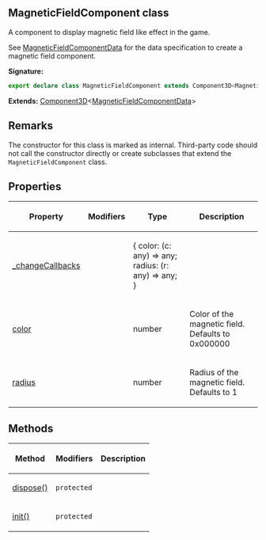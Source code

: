 
## MagneticFieldComponent class

A component to display magnetic field like effect in the game.

See [MagneticFieldComponentData](/reference/magneticfieldcomponentdata.md) for the data specification to create a magnetic field component.

**Signature:**

```typescript
export declare class MagneticFieldComponent extends Component3D<MagneticFieldComponentData> 
```
**Extends:** [Component3D](/reference/component3d.md)<!-- -->&lt;[MagneticFieldComponentData](/reference/magneticfieldcomponentdata.md)<!-- -->&gt;

## Remarks

The constructor for this class is marked as internal. Third-party code should not call the constructor directly or create subclasses that extend the `MagneticFieldComponent` class.

## Properties

<table><thead><tr><th>

Property


</th><th>

Modifiers


</th><th>

Type


</th><th>

Description


</th></tr></thead>
<tbody><tr><td>

[\_changeCallbacks](/reference/magneticfieldcomponent/_changecallbacks.md)


</td><td>


</td><td>

{ color: (c: any) =&gt; any; radius: (r: any) =&gt; any; }


</td><td>


</td></tr>
<tr><td>

[color](/reference/magneticfieldcomponent/color.md)


</td><td>


</td><td>

number


</td><td>

Color of the magnetic field. Defaults to 0x000000


</td></tr>
<tr><td>

[radius](/reference/magneticfieldcomponent/radius.md)


</td><td>


</td><td>

number


</td><td>

Radius of the magnetic field. Defaults to 1


</td></tr>
</tbody></table>

## Methods

<table><thead><tr><th>

Method


</th><th>

Modifiers


</th><th>

Description


</th></tr></thead>
<tbody><tr><td>

[dispose()](/reference/magneticfieldcomponent/dispose.md)


</td><td>

`protected`


</td><td>


</td></tr>
<tr><td>

[init()](/reference/magneticfieldcomponent/init.md)


</td><td>

`protected`


</td><td>


</td></tr>
</tbody></table>
